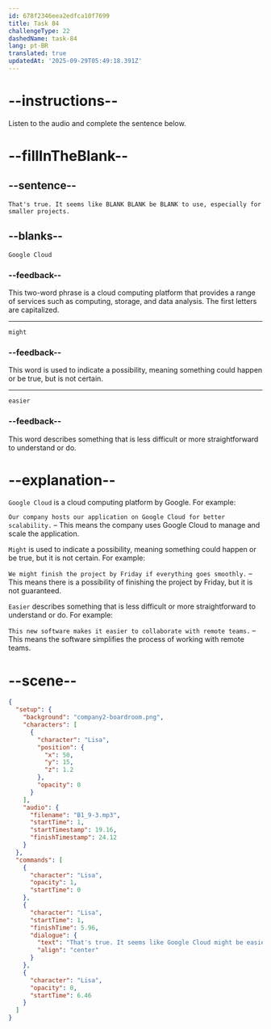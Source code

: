 ```yaml
---
id: 678f2346eea2edfca10f7699
title: Task 84
challengeType: 22
dashedName: task-84
lang: pt-BR
translated: true
updatedAt: '2025-09-29T05:49:18.391Z'
---
```


<!-- (audio) Lisa: That's true. It seems like Google Cloud might be easier to use, especially for smaller projects. -->

# --instructions--

Listen to the audio and complete the sentence below.

# --fillInTheBlank--

## --sentence--

`That's true. It seems like BLANK BLANK be BLANK to use, especially for smaller projects.`

## --blanks--

`Google Cloud`

### --feedback--

This two-word phrase is a cloud computing platform that provides a range of services such as computing, storage, and data analysis. The first letters are capitalized.

---

`might`

### --feedback--

This word is used to indicate a possibility, meaning something could happen or be true, but is not certain.

---

`easier`

### --feedback--

This word describes something that is less difficult or more straightforward to understand or do.

# --explanation--  

`Google Cloud` is a cloud computing platform by Google. For example:  

`Our company hosts our application on Google Cloud for better scalability.` – This means the company uses Google Cloud to manage and scale the application.  

`Might` is used to indicate a possibility, meaning something could happen or be true, but it is not certain. For example:  

`We might finish the project by Friday if everything goes smoothly.` – This means there is a possibility of finishing the project by Friday, but it is not guaranteed.  

`Easier` describes something that is less difficult or more straightforward to understand or do. For example:  

`This new software makes it easier to collaborate with remote teams.` – This means the software simplifies the process of working with remote teams.  

# --scene--

```json
{
  "setup": {
    "background": "company2-boardroom.png",
    "characters": [
      {
        "character": "Lisa",
        "position": {
          "x": 50,
          "y": 15,
          "z": 1.2
        },
        "opacity": 0
      }
    ],
    "audio": {
      "filename": "B1_9-3.mp3",
      "startTime": 1,
      "startTimestamp": 19.16,
      "finishTimestamp": 24.12
    }
  },
  "commands": [
    {
      "character": "Lisa",
      "opacity": 1,
      "startTime": 0
    },
    {
      "character": "Lisa",
      "startTime": 1,
      "finishTime": 5.96,
      "dialogue": {
        "text": "That's true. It seems like Google Cloud might be easier to use, especially for smaller projects.",
        "align": "center"
      }
    },
    {
      "character": "Lisa",
      "opacity": 0,
      "startTime": 6.46
    }
  ]
}
```
